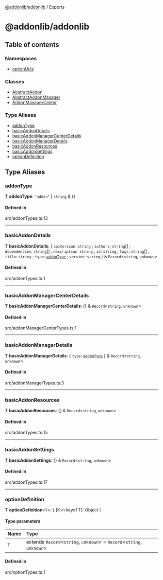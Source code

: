 [@addonlib/addonlib](README.md) / Exports

# @addonlib/addonlib

## Table of contents

### Namespaces

- [optionUtils](modules/optionUtils.md)

### Classes

- [AbstractAddon](classes/AbstractAddon.md)
- [AbstractAddonManager](classes/AbstractAddonManager.md)
- [AddonManagerCenter](classes/AddonManagerCenter.md)

### Type Aliases

- [addonType](modules.md#addontype)
- [basicAddonDetails](modules.md#basicaddondetails)
- [basicAddonManagerCenterDetails](modules.md#basicaddonmanagercenterdetails)
- [basicAddonManagerDetails](modules.md#basicaddonmanagerdetails)
- [basicAddonResources](modules.md#basicaddonresources)
- [basicAddonSettings](modules.md#basicaddonsettings)
- [optionDefinition](modules.md#optiondefinition)

## Type Aliases

### addonType

Ƭ **addonType**: `"addon"` \| `string` & {}

#### Defined in

src/addonTypes.ts:13

---

### basicAddonDetails

Ƭ **basicAddonDetails**: { `apiVersion`: `string` ; `authors`: `string`[] ; `dependencies`: `string`[] ; `description`: `string` ; `id`: `string` ; `tags`: `string`[] ; `title`: `string` ; `type`: [`addonType`](modules.md#addontype) ; `version`: `string` } & `Record`<`string`, `unknown`\>

#### Defined in

src/addonTypes.ts:1

---

### basicAddonManagerCenterDetails

Ƭ **basicAddonManagerCenterDetails**: {} & `Record`<`string`, `unknown`\>

#### Defined in

src/addonManagerCenterTypes.ts:1

---

### basicAddonManagerDetails

Ƭ **basicAddonManagerDetails**: { `type`: [`addonType`](modules.md#addontype) } & `Record`<`string`, `unknown`\>

#### Defined in

src/addonManagerTypes.ts:3

---

### basicAddonResources

Ƭ **basicAddonResources**: {} & `Record`<`string`, `unknown`\>

#### Defined in

src/addonTypes.ts:15

---

### basicAddonSettings

Ƭ **basicAddonSettings**: {} & `Record`<`string`, `unknown`\>

#### Defined in

src/addonTypes.ts:17

---

### optionDefinition

Ƭ **optionDefinition**<`T`\>: { [K in keyof T]: Object }

#### Type parameters

| Name | Type                                                                    |
| :--- | :---------------------------------------------------------------------- |
| `T`  | extends `Record`<`string`, `unknown`\> = `Record`<`string`, `unknown`\> |

#### Defined in

src/optionTypes.ts:1
